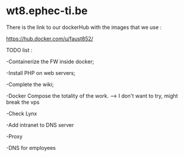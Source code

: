 # wt8.ephec-ti.be

There is the link to our dockerHub with the images that we use : 

https://hub.docker.com/u/faust852/

TODO list :

-Containerize the FW inside docker;

-Install PHP on web servers;

-Complete the wiki;

-Docker Compose the totality of the work. --> I don't want to try, might break the vps

-Check Lynx

-Add intranet to DNS server 

-Proxy

-DNS for employees

